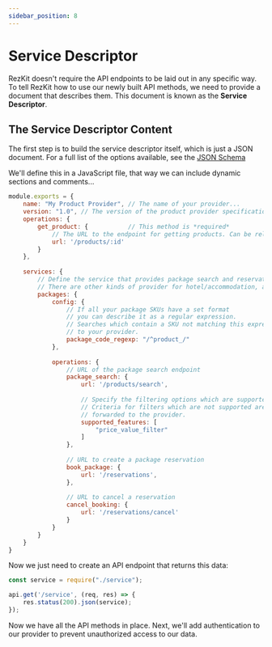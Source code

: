```yaml
---
sidebar_position: 8
---
```


# Service Descriptor

RezKit doesn't require the API endpoints to be laid out in any specific way.
To tell RezKit how to use our newly built API methods, we need to provide a document that describes them.
This document is known as the **Service Descriptor**.

## The Service Descriptor Content

The first step is to build the service descriptor itself, which is just a JSON document.
For a full list of the options available, see the [JSON Schema][schema]

We'll define this in a JavaScript file, that way we can include dynamic sections and comments...

```javascript title=service.js
module.exports = {
    name: "My Product Provider", // The name of your provider...
    version: "1.0", // The version of the product provider specification targeted. (1.0)
    operations: {
        get_product: {           // This method is *required*
            // The URL to the endpoint for getting products. Can be relative or absolute.
            url: '/products/:id' 
        }
    },
    
    services: {
        // Define the service that provides package search and reservation
        // There are other kinds of provider for hotel/accommodation, and flights.
        packages: {
            config: {
                // If all your package SKUs have a set format
                // you can describe it as a regular expression.
                // Searches which contain a SKU not matching this expression will not be forwarded
                // to your provider.
                package_code_regexp: "/^product_/"
            },
            
            operations: {
                // URL of the package search endpoint
                package_search: {
                    url: '/products/search',
                    
                    // Specify the filtering options which are supported.
                    // Criteria for filters which are not supported are not 
                    // forwarded to the provider.
                    supported_features: [
                        "price_value_filter"
                    ]
                },
                
                // URL to create a package reservation
                book_package: {
                    url: '/reservations',
                },
                
                // URL to cancel a reservation
                cancel_booking: {
                    url: '/reservations/cancel'
                }
            }
        }
    }
}
```

Now we just need to create an API endpoint that returns this data:

```javascript
const service = require("./service");

api.get('/service', (req, res) => {
    res.status(200).json(service);
});
```

Now we have all the API methods in place.
Next, we'll add authentication to our provider to prevent unauthorized access to our data.

[schema]: https://schema.rezkit.app/1.0/product-provider/service-description
